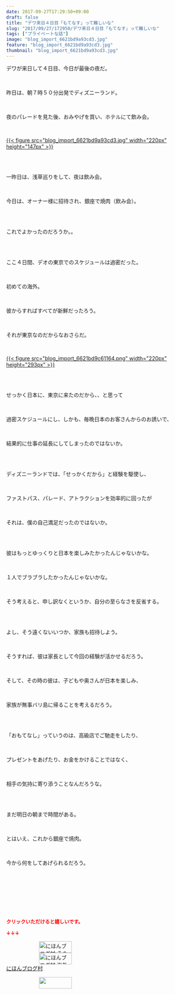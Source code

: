 ```yaml
---
date: 2017-09-27T17:29:50+09:00
draft: false
title: "デワ来日４日目「もてなす」って難しいな"
slug: "2017/09/27/172950/デワ来日４日目「もてなす」って難しいな"
tags: ["プライベートな話"]
image: "blog_import_6621bd9a93cd3.jpg"
feature: "blog_import_6621bd9a93cd3.jpg"
thumbnail: "blog_import_6621bd9a93cd3.jpg"
---
```

<p>デワが来日して４日目、今日が最後の夜だ。</p><p> </p><p>昨日は、朝７時５０分出発でディズニーランド。</p><p> </p><p>夜のパレードを見た後、おみやげを買い、ホテルにて飲み会。</p><p> </p><p><a href="blog_import_6621bd9a93cd3.jpg">{{< figure src="blog_import_6621bd9a93cd3.jpg" width="220px" height="147px" >}}</a></p><p> </p><p><br/>一昨日は、浅草巡りをして、夜は飲み会。</p><p> </p><p>今日は、オーナー様に招待され、銀座で焼肉（飲み会）。</p><p> </p><p><br/>これでよかったのだろうか。。</p><p> </p><p><br/>ここ４日間、デオの東京でのスケジュールは過密だった。</p><p> </p><p>初めての海外。</p><p> </p><p>彼からすればすべてが新鮮だったろう。</p><p> </p><p>それが東京なのだからなおさらだ。</p><p> </p><p><a href="blog_import_6621bd9c61164.png">{{< figure src="blog_import_6621bd9c61164.png" width="220px" height="293px" >}}</a></p><p> </p><p><br/>せっかく日本に、東京に来たのだから、、と思って</p><p> </p><p>過密スケジュールにし、しかも、毎晩日本のお客さんからのお誘いで、</p><p> </p><p>結果的に仕事の延長にしてしまったのではないか。</p><p> </p><p><br/>ディズニーランドでは、「せっかくだから」と経験を駆使し、</p><p> </p><p>ファストパス、パレード、アトラクションを効率的に回ったが</p><p> </p><p>それは、僕の自己満足だったのではないか。</p><p> </p><p><br/>彼はもっとゆっくりと日本を楽しみたかったんじゃないかな。</p><p> </p><p>１人でブラブラしたかったんじゃないかな。</p><p> </p><p>そう考えると、申し訳なくというか、自分の至らなさを反省する。</p><p> </p><p><br/>よし、そう遠くないいつか、家族も招待しよう。</p><p> </p><p>そうすれば、彼は家長として今回の経験が活かせるだろう。</p><p> </p><p>そして、その時の彼は、子どもや奥さんが日本を楽しみ、</p><p> </p><p>家族が無事バリ島に帰ることを考えるだろう。</p><p> </p><p><br/>「おもてなし」っていうのは、高級店でご馳走をしたり、</p><p> </p><p>プレゼントをあげたり、お金をかけることではなく、</p><p> </p><p>相手の気持に寄り添うことなんだろうな。</p><p> </p><p><br/>まだ明日の朝まで時間がある。</p><p> </p><p>とはいえ、これから銀座で焼肉。</p><p> </p><p>今から何をしてあげられるだろう。</p><p> </p><p> </p><p> </p><p> </p><p><font color="#ff0000" size="2"><strong>クリックいただけると嬉しいです。</strong></font></p><p><font color="#ff0000" size="2"><strong>↓↓↓</strong></font></p><p><a href="ranking.html?p_cid=01260127" id="&amp;blogmura_banner" target="_blank"><img alt="にほんブログ村 その他生活ブログ 不動産投資へ" border="0" height="31" src="data:image/svg+xml;charset=utf-8,%3Csvg%20xmlns%3D%22http%3A%2F%2Fwww.w3.org%2F2000%2Fsvg%22%20title%3D%22Placeholder%20for%20Images%22%20role%3D%22presentation%22%20viewBox%3D%220%200%2088%2031%22%20%2F%3E" width="88" data-src="//life.blogmura.com/hudousantoushi/img/hudousantoushi88_31.gif" style="aspect-ratio: auto 88 / 31;"/><noscript><img alt="にほんブログ村 その他生活ブログ 不動産投資へ" border="0" height="31" src="//life.blogmura.com/hudousantoushi/img/hudousantoushi88_31.gif" width="88"></noscript></a><br/><a href="ranking.html?p_cid=01260127" target="_blank"><img alt="にほんブログ村 海外生活ブログ バリ島情報へ" border="0" height="31" src="data:image/svg+xml;charset=utf-8,%3Csvg%20xmlns%3D%22http%3A%2F%2Fwww.w3.org%2F2000%2Fsvg%22%20title%3D%22Placeholder%20for%20Images%22%20role%3D%22presentation%22%20viewBox%3D%220%200%2088%2031%22%20%2F%3E" width="88" data-src="https://img-proxy.blog-video.jp/images?url=http%3A%2F%2Foverseas.blogmura.com%2Fbali%2Fimg%2Fbali88_31.gif" style="aspect-ratio: auto 88 / 31;"/><noscript><img alt="にほんブログ村 海外生活ブログ バリ島情報へ" border="0" height="31" src="https://img-proxy.blog-video.jp/images?url=http%3A%2F%2Foverseas.blogmura.com%2Fbali%2Fimg%2Fbali88_31.gif" width="88"></noscript></a><br/><a href="ranking.html?p_cid=01260127" target="_blank">にほんブログ村</a></p><p><a href="link.php?1804582" title="人気ブログランキングへ"><img border="0" height="31" src="data:image/svg+xml;charset=utf-8,%3Csvg%20xmlns%3D%22http%3A%2F%2Fwww.w3.org%2F2000%2Fsvg%22%20title%3D%22Placeholder%20for%20Images%22%20role%3D%22presentation%22%20viewBox%3D%220%200%2088%2031%22%20%2F%3E" width="88" data-src="https://blog.with2.net/img/banner/banner_22.gif" style="aspect-ratio: auto 88 / 31;"/><noscript><img border="0" height="31" src="https://blog.with2.net/img/banner/banner_22.gif" width="88"></noscript></a></p><p> </p><p> </p>

